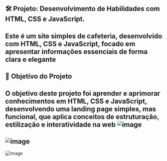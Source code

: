 🛠️ Projeto: Desenvolvimento de Habilidades com HTML, CSS e JavaScript.
---
Este é um site simples de cafeteria, desenvolvido com HTML, CSS e JavaScript, focado em apresentar informações essenciais de forma clara e elegante
---
🎯 Objetivo do Projeto
---
O objetivo deste projeto foi aprender e aprimorar conhecimentos em HTML, CSS e JavaScript, desenvolvendo uma landing page simples, mas funcional, que aplica conceitos de estruturação, estilização e interatividade na web
![image](https://github.com/user-attachments/assets/7f967c9d-bac3-467f-806b-34540b13bb70)
---
![image](https://github.com/user-attachments/assets/f565359d-1d5b-4f61-8c2e-60dcd7aa1f48)
---
![image](https://github.com/user-attachments/assets/d1268c0d-46e1-48df-8dfb-f5aede3ba13b)

